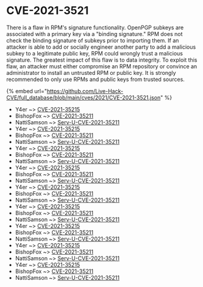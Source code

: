# CVE-2021-3521

There is a flaw in RPM's signature functionality. OpenPGP subkeys are associated with a primary key via a "binding signature." RPM does not check the binding signature of subkeys prior to importing them. If an attacker is able to add or socially engineer another party to add a malicious subkey to a legitimate public key, RPM could wrongly trust a malicious signature. The greatest impact of this flaw is to data integrity. To exploit this flaw, an attacker must either compromise an RPM repository or convince an administrator to install an untrusted RPM or public key. It is strongly recommended to only use RPMs and public keys from trusted sources.

{% embed url="https://github.com/Live-Hack-CVE/full_database/blob/main/cves/2021/CVE-2021-3521.json" %}


* Y4er ~> [CVE-2021-35215](https://www.alice-snow.ru/2021/database/cve-2021-3521/cve-2021-35215-y4er)
* BishopFox ~> [CVE-2021-35211](https://www.alice-snow.ru/2021/database/cve-2021-3521/cve-2021-35211-bishopfox)
* NattiSamson ~> [Serv-U-CVE-2021-35211](https://www.alice-snow.ru/2021/database/cve-2021-3521/serv-u-cve-2021-35211-nattisamson)
* Y4er ~> [CVE-2021-35215](https://www.alice-snow.ru/2021/database/cve-2021-3521/cve-2021-35215-y4er)
* BishopFox ~> [CVE-2021-35211](https://www.alice-snow.ru/2021/database/cve-2021-3521/cve-2021-35211-bishopfox)
* NattiSamson ~> [Serv-U-CVE-2021-35211](https://www.alice-snow.ru/2021/database/cve-2021-3521/serv-u-cve-2021-35211-nattisamson)
* Y4er ~> [CVE-2021-35215](https://www.alice-snow.ru/2021/database/cve-2021-3521/cve-2021-35215-y4er)
* BishopFox ~> [CVE-2021-35211](https://www.alice-snow.ru/2021/database/cve-2021-3521/cve-2021-35211-bishopfox)
* NattiSamson ~> [Serv-U-CVE-2021-35211](https://www.alice-snow.ru/2021/database/cve-2021-3521/serv-u-cve-2021-35211-nattisamson)
* Y4er ~> [CVE-2021-35215](https://www.alice-snow.ru/2021/database/cve-2021-3521/cve-2021-35215-y4er)
* BishopFox ~> [CVE-2021-35211](https://www.alice-snow.ru/2021/database/cve-2021-3521/cve-2021-35211-bishopfox)
* NattiSamson ~> [Serv-U-CVE-2021-35211](https://www.alice-snow.ru/2021/database/cve-2021-3521/serv-u-cve-2021-35211-nattisamson)
* Y4er ~> [CVE-2021-35215](https://www.alice-snow.ru/2021/database/cve-2021-3521/cve-2021-35215-y4er)
* BishopFox ~> [CVE-2021-35211](https://www.alice-snow.ru/2021/database/cve-2021-3521/cve-2021-35211-bishopfox)
* NattiSamson ~> [Serv-U-CVE-2021-35211](https://www.alice-snow.ru/2021/database/cve-2021-3521/serv-u-cve-2021-35211-nattisamson)
* Y4er ~> [CVE-2021-35215](https://www.alice-snow.ru/2021/database/cve-2021-3521/cve-2021-35215-y4er)
* BishopFox ~> [CVE-2021-35211](https://www.alice-snow.ru/2021/database/cve-2021-3521/cve-2021-35211-bishopfox)
* NattiSamson ~> [Serv-U-CVE-2021-35211](https://www.alice-snow.ru/2021/database/cve-2021-3521/serv-u-cve-2021-35211-nattisamson)
* Y4er ~> [CVE-2021-35215](https://www.alice-snow.ru/2021/database/cve-2021-3521/cve-2021-35215-y4er)
* BishopFox ~> [CVE-2021-35211](https://www.alice-snow.ru/2021/database/cve-2021-3521/cve-2021-35211-bishopfox)
* NattiSamson ~> [Serv-U-CVE-2021-35211](https://www.alice-snow.ru/2021/database/cve-2021-3521/serv-u-cve-2021-35211-nattisamson)
* Y4er ~> [CVE-2021-35215](https://www.alice-snow.ru/2021/database/cve-2021-3521/cve-2021-35215-y4er)
* BishopFox ~> [CVE-2021-35211](https://www.alice-snow.ru/2021/database/cve-2021-3521/cve-2021-35211-bishopfox)
* NattiSamson ~> [Serv-U-CVE-2021-35211](https://www.alice-snow.ru/2021/database/cve-2021-3521/serv-u-cve-2021-35211-nattisamson)
* Y4er ~> [CVE-2021-35215](https://www.alice-snow.ru/2021/database/cve-2021-3521/cve-2021-35215-y4er)
* BishopFox ~> [CVE-2021-35211](https://www.alice-snow.ru/2021/database/cve-2021-3521/cve-2021-35211-bishopfox)
* NattiSamson ~> [Serv-U-CVE-2021-35211](https://www.alice-snow.ru/2021/database/cve-2021-3521/serv-u-cve-2021-35211-nattisamson)